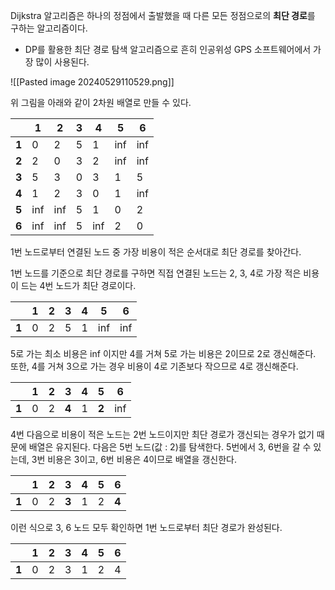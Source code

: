 
Dijkstra 알고리즘은 하나의 정점에서 출발했을 때 다른 모든 정점으로의 **최단 경로**를 구하는 알고리즘이다.

- DP를 활용한 최단 경로 탐색 알고리즘으로 흔히 인공위성 GPS 소프트웨어에서 가장 많이 사용된다.

![[Pasted image 20240529110529.png]]

위 그림을 아래와 같이 2차원 배열로 만들 수 있다.
  
|       | **1** | **2** | **3** | **4** | **5** | **6** |
| ----- | ----- | ----- | ----- | ----- | ----- | ----- |
| **1** | 0     | 2     | 5     | 1     | inf   | inf   |
| **2** | 2     | 0     | 3     | 2     | inf   | inf   |
| **3** | 5     | 3     | 0     | 3     | 1     | 5     |
| **4** | 1     | 2     | 3     | 0     | 1     | inf   |
| **5** | inf   | inf   | 5     | 1     | 0     | 2     |
| **6** | inf   | inf   | 5     | inf   | 2     | 0     |

1번 노드로부터 연결된 노드 중 가장 비용이 적은 순서대로 최단 경로를 찾아간다.

1번 노드를 기준으로 최단 경로를 구하면 직접 연결된 노드는 2, 3, 4로 가장 적은 비용이 드는 4번 노드가 최단 경로이다.

|       | **1** | **2** | **3** | **4** | **5** | **6** |
| ----- | ----- | ----- | ----- | ----- | ----- | ----- |
| **1** | 0     | 2     | 5     | 1     | inf   | inf   |

5로 가는 최소 비용은 inf 이지만 4를 거쳐 5로 가는 비용은 2이므로 2로 갱신해준다.
또한, 4를 거쳐 3으로 가는 경우 비용이 4로 기존보다 작으므로 4로 갱신해준다.

|       | **1** | **2** | **3** | **4** | **5** | **6** |
| ----- | ----- | ----- | ----- | ----- | ----- | ----- |
| **1** | 0     | 2     | **4** | 1     | **2** | inf   |

4번 다음으로 비용이 적은 노드는 2번 노드이지만 최단 경로가 갱신되는 경우가 없기 때문에 배열은 유지된다.
다음은 5번 노드(값 : 2)를 탐색한다.
5번에서 3, 6번을 갈 수 있는데, 3번 비용은 3이고, 6번 비용은 4이므로 배열을 갱신한다.

|       | **1** | **2** | **3** | **4** | **5** | **6** |
| ----- | ----- | ----- | ----- | ----- | ----- | ----- |
| **1** | 0     | 2     | **3** | 1     | 2     | **4** |

이런 식으로 3, 6 노드 모두 확인하면 1번 노드로부터 최단 경로가 완성된다.

|       | **1** | **2** | **3** | **4** | **5** | **6** |
| ----- | ----- | ----- | ----- | ----- | ----- | ----- |
| **1** | 0     | 2     | 3     | 1     | 2     | 4     |

